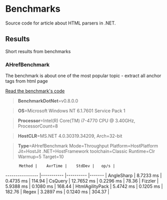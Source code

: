 # Benchmarks

Source code for article about HTML parsers in .NET.

## Results

Short results from benchmarks

### AHrefBenchmark

The benchmark is about one of the most popular topic - extract all anchor tags from html page

[Read the benchmark's code](src/Benchmarks.HtmlParsers/Benchmarks/AHrefBenchmark.cs)

> **BenchmarkDotNet**=v0.8.0.0

> **OS**=Microsoft Windows NT 6.1.7601 Service Pack 1

> **Processor**=Intel(R) Core(TM) i7-4770 CPU @ 3.40GHz, ProcessorCount=8

> **HostCLR**=MS.NET 4.0.30319.34209, Arch=32-bit 

> **Type**=AHrefBenchmark  Mode=Throughput  Platform=HostPlatform  Jit=HostJit  .NET=HostFramework  toolchain=Classic  Runtime=Clr  Warmup=5  Target=10

          Method |    AvrTime |    StdDev |   op/s |
---------------- |----------- |---------- |------- |
      AngleSharp |  8.7233 ms | 0.4735 ms | 114.94 |
         CsQuery | 12.7652 ms | 0.2296 ms |  78.36 |
         Fizzler |  5.9388 ms | 0.1080 ms | 168.44 |
 HtmlAgilityPack |  5.4742 ms | 0.1205 ms | 182.76 |
           Regex |  3.2897 ms | 0.1240 ms | 304.37 |
